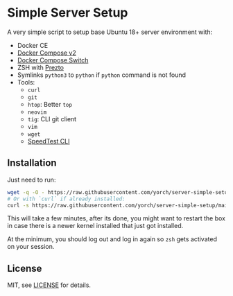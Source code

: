 # Simple Server Setup

A very simple script to setup base Ubuntu 18+ server environment with:

- Docker CE
- [Docker Compose v2](https://github.com/docker/compose)
- [Docker Compose Switch](https://github.com/docker/compose-switch)
- ZSH with [Prezto](https://github.com/sorin-ionescu/prezto)
- Symlinks `python3` to `python` if `python` command is not found
- Tools:
  - `curl`
  - `git`
  - `htop`: Better `top`
  - `neovim`
  - `tig`: CLI git client
  - `vim`
  - `wget`
  - [SpeedTest CLI](https://github.com/sivel/speedtest-cli)

## Installation

Just need to run:

```bash
wget -q -O - https://raw.githubusercontent.com/yorch/server-simple-setup/main/server-setup.sh | bash
# Or with `curl` if already installed:
curl -s https://raw.githubusercontent.com/yorch/server-simple-setup/main/server-setup.sh | bash
```

This will take a few minutes, after its done, you might want to restart the box in case there is a newer kernel installed that just got installed.

At the minimum, you should log out and log in again so `zsh` gets activated on your session.

## License

MIT, see [LICENSE](/LICENSE) for details.
